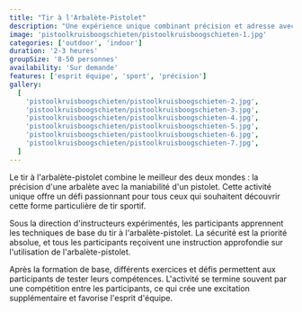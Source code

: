 ```yaml
---
title: "Tir à l'Arbalète-Pistolet"
description: "Une expérience unique combinant précision et adresse avec l'arbalète-pistolet"
image: 'pistoolkruisboogschieten/pistoolkruisboogschieten-1.jpg'
categories: ['outdoor', 'indoor']
duration: '2-3 heures'
groupSize: '8-50 personnes'
availability: 'Sur demande'
features: ['esprit équipe', 'sport', 'précision']
gallery:
  [
    'pistoolkruisboogschieten/pistoolkruisboogschieten-2.jpg',
    'pistoolkruisboogschieten/pistoolkruisboogschieten-3.jpg',
    'pistoolkruisboogschieten/pistoolkruisboogschieten-4.jpg',
    'pistoolkruisboogschieten/pistoolkruisboogschieten-5.jpg',
    'pistoolkruisboogschieten/pistoolkruisboogschieten-6.jpg',
    'pistoolkruisboogschieten/pistoolkruisboogschieten-7.jpg',
  ]
---
```


Le tir à l'arbalète-pistolet combine le meilleur des deux mondes : la précision d'une arbalète avec la maniabilité d'un pistolet. Cette activité unique offre un défi passionnant pour tous ceux qui souhaitent découvrir cette forme particulière de tir sportif.

Sous la direction d'instructeurs expérimentés, les participants apprennent les techniques de base du tir à l'arbalète-pistolet. La sécurité est la priorité absolue, et tous les participants reçoivent une instruction approfondie sur l'utilisation de l'arbalète-pistolet.

Après la formation de base, différents exercices et défis permettent aux participants de tester leurs compétences. L'activité se termine souvent par une compétition entre les participants, ce qui crée une excitation supplémentaire et favorise l'esprit d'équipe.
